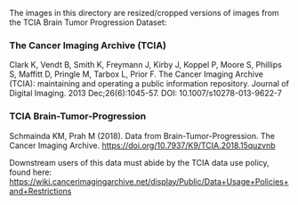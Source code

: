 The images in this directory are resized/cropped versions of images from the TCIA Brain Tumor Progression Dataset:

### The Cancer Imaging Archive (TCIA)
Clark K, Vendt B, Smith K, Freymann J, Kirby J, Koppel P, Moore S, Phillips S, Maffitt D, Pringle M, Tarbox L, Prior F. The Cancer Imaging Archive (TCIA): maintaining and operating a public information repository. Journal of Digital Imaging. 2013 Dec;26(6):1045-57. DOI: 10.1007/s10278-013-9622-7

### TCIA Brain-Tumor-Progression
Schmainda KM, Prah M (2018). Data from Brain-Tumor-Progression. The Cancer Imaging Archive. https://doi.org/10.7937/K9/TCIA.2018.15quzvnb 

Downstream users of this data must abide by the TCIA data use policy, found here: https://wiki.cancerimagingarchive.net/display/Public/Data+Usage+Policies+and+Restrictions
